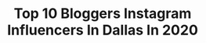 ---
title: Top 10 Bloggers Instagram Influencers In Dallas In 2020
description: >-
  Find top bloggers Instagram influencers in Dallas in 2020. Most popular hashtags: #quarantine #dfwinfluencer #stayhome #stylediaries.
platform: Instagram
profiles:
  - username: "brooke_kenney"
    fullname: >-
      B R O O K E | K E N N E Y
    location: "United States"
    followers: 18461
    engagement: 307
    commentsToLikes: 0.142211
    id: ck5heegjlshd20i11dh278kjn
    verified: false
    hashtags: "#shopbuddylove, #gorjana, #livelovelayer, #ltkshoecrush"
  - username: "theglamorousblonde_"
    fullname: >-
      Kelly Ruth Hans
    location: "United States"
    followers: 16583
    engagement: 199
    commentsToLikes: 0.130238
    id: ck5cff2bumtsz0i11o5sw43vd
    verified: false
    hashtags: "#bridesofnorthtexas, #lavenderdress, #traderjoesfinds, #ontheblog"
  - username: "teachingandlaundry"
    fullname: >-
      JAC MIZEUR
    location: "United States"
    followers: 28942
    engagement: 182
    commentsToLikes: 0.314904
    id: ck6tuzi4ejbf40j71ni6yg1af
    verified: false
    hashtags: "#comfydress, #vacayvibes, #deepellum, #sparkledress"
  - username: "thebravoboy"
    fullname: >-
      Bravo Boy
    location: "United States"
    followers: 26287
    engagement: 367
    commentsToLikes: 0.050116
    id: ck0w3it7stmq20i19jr31ohaa
    verified: false
    hashtags: "#makeup, #betflix, #mttb, #leahmob"
  - username: "sheaannephotos"
    fullname: >-
      Shea Anne | Photographer
    location: "United States"
    followers: 36726
    engagement: 173
    commentsToLikes: 0.024526
    id: ck13bupfax88v0i19zmo3wnp1
    verified: false
    hashtags: "#laphotographer, #photoshoot, #teamcanon, #instagood"
  - username: "thepeppywings"
    fullname: >-
      ᴀᴀɴᴄʜᴀʟ ᴊᴀɪɴ
    location: "United States"
    followers: 16326
    engagement: 409
    commentsToLikes: 0.210904
    id: ck6tpgn2xjrib0j71tzrdx3ec
    verified: false
    hashtags: "#igstyleblogger, #happyvibesonly, #greenandbrown, #fridayfeeling"
  - username: "camille.elena"
    fullname: >-
      Camille Elena • Dallas Blogger
    location: "United States"
    followers: 30993
    engagement: 196
    commentsToLikes: 0.051637
    id: ck0u9ateb9dxr0i19cumubcpe
    verified: false
    hashtags: "#ozark, #seeksimplicity, #bloggervibes, #igtvchannel"
  - username: "streetsbeatseats"
    fullname: >-
      casey walker | dallas blogger
    location: "United States"
    followers: 53049
    engagement: 202
    commentsToLikes: 0.094347
    id: ck1375vwj9xy10i197v3h3258
    verified: false
    hashtags: "#aexme, #ltkwedding, #sbeeats, #fitnessjourney"
  - username: "dallassocials"
    fullname: >-
      Betsy I Dallas Blogger
    location: "United States"
    followers: 27727
    engagement: 187
    commentsToLikes: 0.018934
    id: ck14lb200tr6e0i19l7y3da1w
    verified: false
    hashtags: "#exploremore, #garlandtexas, #lowespartner, #buildthanks"
  - username: "marblelouslypetite"
    fullname: >-
      Abby | Dallas Blogger
    location: "United States"
    followers: 45520
    engagement: 153
    commentsToLikes: 0.170449
    id: ck15ruvrx9tvn0i198lzs99h4
    verified: false
    hashtags: "#summerdress, #stripedress, #dallasbloggers, #ribbeddress"
---